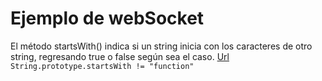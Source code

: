 # Ejemplo de webSocket

El método startsWith() indica si un string inicia con los caracteres de otro string, regresando true o false según sea el caso. [Url](https://developer.mozilla.org/es/docs/Web/JavaScript/Referencia/Objetos_globales/String/startsWith)
`String.prototype.startsWith != "function"`

